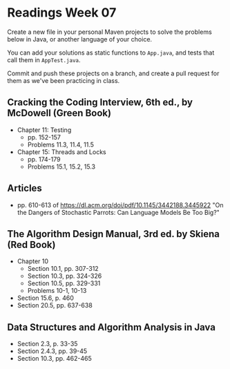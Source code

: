 # Readings Week 07

Create a new file in your personal Maven projects to solve the problems below in Java,
or another language of your choice.

You can add your solutions as static functions to `App.java`, and tests that call them
in `AppTest.java`.

Commit and push these projects on a branch, and create a pull request for them as we've been practicing in class.

## Cracking the Coding Interview, 6th ed., by McDowell (Green Book)

* Chapter 11: Testing
  * pp. 152-157
  * Problems 11.3, 11.4, 11.5
* Chapter 15: Threads and Locks
  * pp. 174-179
  * Problems 15.1, 15.2, 15.3

## Articles

* pp. 610-613 of https://dl.acm.org/doi/pdf/10.1145/3442188.3445922
  "On the Dangers of Stochastic Parrots: Can Language Models Be Too Big?"

## The Algorithm Design Manual, 3rd ed. by Skiena (Red Book)

* Chapter 10
  * Section 10.1, pp. 307-312
  * Section 10.3, pp. 324-326
  * Section 10.5, pp. 329-331
  * Problems 10-1, 10-13
* Section 15.6, p. 460
* Section 20.5, pp. 637-638

## Data Structures and Algorithm Analysis in Java

* Section 2.3, p. 33-35
* Section 2.4.3, pp. 39-45
* Section 10.3, pp. 462-465
